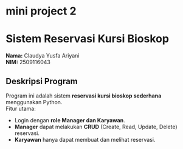 # mini project 2

# Sistem Reservasi Kursi Bioskop  
**Nama:** Claudya Yusfa Ariyani  
**NIM:** 2509116043  

## Deskripsi Program
Program ini adalah sistem **reservasi kursi bioskop sederhana** menggunakan Python.  
Fitur utama:
- Login dengan **role Manager dan Karyawan**.  
- **Manager** dapat melakukan **CRUD** (Create, Read, Update, Delete) reservasi.  
- **Karyawan** hanya dapat membuat dan melihat reservasi.  
